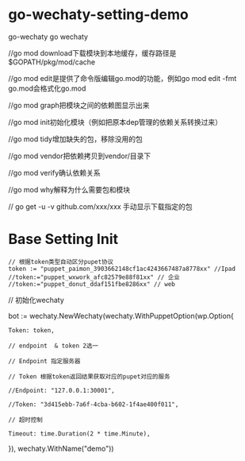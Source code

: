 # go-wechaty-setting-demo
go-wechaty go wechaty

//go mod download下载模块到本地缓存，缓存路径是$GOPATH/pkg/mod/cache

//go mod edit是提供了命令版编辑go.mod的功能，例如go mod edit -fmt go.mod会格式化go.mod

//go mod graph把模块之间的依赖图显示出来

//go mod init初始化模块（例如把原本dep管理的依赖关系转换过来）

//go mod tidy增加缺失的包，移除没用的包

//go mod vendor把依赖拷贝到vendor/目录下

//go mod verify确认依赖关系

//go mod why解释为什么需要包和模块

// go get -u -v github.com/xxx/xxx 手动显示下载指定的包
# Base Setting Init
	// 根据token类型自动区分pupet协议
	token := "puppet_paimon_3903662148cf1ac4243667487a8778xx" //Ipad
	//token:="puppet_wxwork_afc82579e88f81xx" // 企业
	//token:="puppet_donut_ddaf151fbe8286xx" // web
  
// 初始化wechaty

bot := wechaty.NewWechaty(wechaty.WithPuppetOption(wp.Option{

	Token: token,
	
	// endpoint  & token 2选一

	// Endpoint 指定服务器
	
	// Token 根据token返回结果获取对应的pupet对应的服务

	//Endpoint: "127.0.0.1:30001",
	
	//Token: "3d415ebb-7a6f-4cba-b602-1f4ae400f011",

	// 超时控制
	
	Timeout: time.Duration(2 * time.Minute),
	
}), wechaty.WithName("demo"))
  
  
